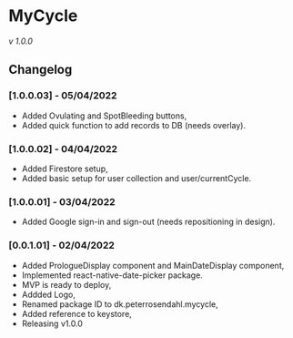 # MyCycle
*v 1.0.0*

## Changelog

### [1.0.0.03] - 05/04/2022
- Added Ovulating and SpotBleeding buttons,
- Added quick function to add records to DB (needs overlay).

### [1.0.0.02] - 04/04/2022
- Added Firestore setup,
- Added basic setup for user collection and user/currentCycle.

### [1.0.0.01] - 03/04/2022
- Added Google sign-in and sign-out (needs repositioning in design).

### [0.0.1.01] - 02/04/2022
- Added PrologueDisplay component and MainDateDisplay component,
- Implemented react-native-date-picker package.
- MVP is ready to deploy,
- Addded Logo,
- Renamed package ID to dk.peterrosendahl.mycycle,
- Added reference to keystore,
- Releasing v1.0.0